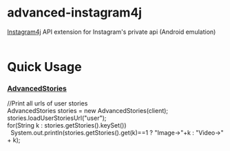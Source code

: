 # advanced-instagram4j
<a href="https://github.com/instagram4j/instagram4j">Instagram4j</a> API extension for Instagram's private api (Android emulation)
<br><br>
<h1>Quick Usage</h1>
<h3><a href="https://github.com/unldenis/advanced-instagram4j/blob/main/Api/AdvancedStories.java">AdvancedStories</a></h3>
//Print all urls of user stories<br>
AdvancedStories stories = new AdvancedStories(client);<br>
stories.loadUserStoriesUrl("user"); <br>
for(String k : stories.getStories().keySet())<br>      	
&nbsp&nbspSystem.out.println(stories.getStories().get(k)==1 ? "Image->"+k : "Video->" + k);<br>
